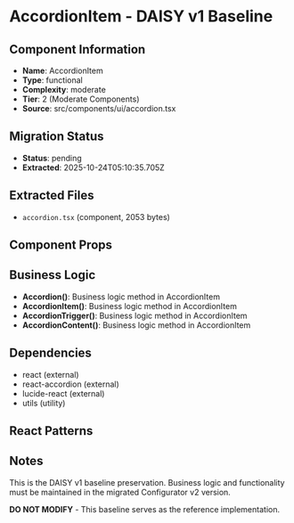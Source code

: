 # AccordionItem - DAISY v1 Baseline

## Component Information

- **Name**: AccordionItem
- **Type**: functional
- **Complexity**: moderate
- **Tier**: 2 (Moderate Components)
- **Source**: src/components/ui/accordion.tsx

## Migration Status

- **Status**: pending
- **Extracted**: 2025-10-24T05:10:35.705Z

## Extracted Files

- `accordion.tsx` (component, 2053 bytes)

## Component Props



## Business Logic

- **Accordion()**: Business logic method in AccordionItem
- **AccordionItem()**: Business logic method in AccordionItem
- **AccordionTrigger()**: Business logic method in AccordionItem
- **AccordionContent()**: Business logic method in AccordionItem

## Dependencies

- react (external)
- react-accordion (external)
- lucide-react (external)
- utils (utility)

## React Patterns



## Notes

This is the DAISY v1 baseline preservation. Business logic and functionality
must be maintained in the migrated Configurator v2 version.

**DO NOT MODIFY** - This baseline serves as the reference implementation.
